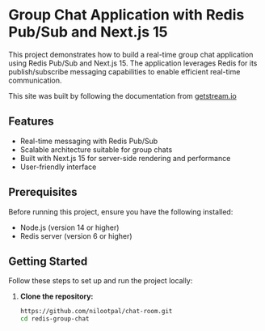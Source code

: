 # Group Chat Application with Redis Pub/Sub and Next.js 15

This project demonstrates how to build a real-time group chat application using Redis Pub/Sub and Next.js 15. The application leverages Redis for its publish/subscribe messaging capabilities to enable efficient real-time communication.

This site was built by following the documentation from [getstream.io](https://getstream.io/blog/redis-group-chat/)

## Features

- Real-time messaging with Redis Pub/Sub
- Scalable architecture suitable for group chats
- Built with Next.js 15 for server-side rendering and performance
- User-friendly interface

## Prerequisites

Before running this project, ensure you have the following installed:

- Node.js (version 14 or higher)
- Redis server (version 6 or higher)

## Getting Started

Follow these steps to set up and run the project locally:

1. **Clone the repository:**

   ```bash
   https://github.com/nilootpal/chat-room.git
   cd redis-group-chat